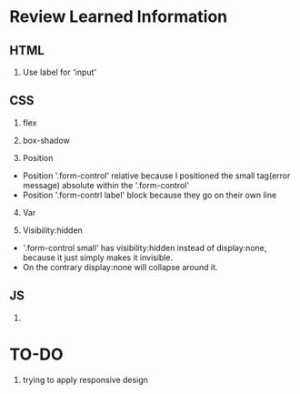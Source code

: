 # Review Learned Information

## HTML
1. Use label for 'input'

## CSS
1. flex

2. box-shadow

3. Position
- Position '.form-control' relative because I positioned the small tag(error message) absolute within the '.form-control'
- Position '.form-contrl label' block because they go on their own line

4. Var

5. Visibility:hidden
- '.form-control small' has visibility:hidden instead of display:none, because it just simply makes it invisible.
- On the contrary display:none will collapse around it.

## JS
1. 

# TO-DO
1. trying to apply responsive design
